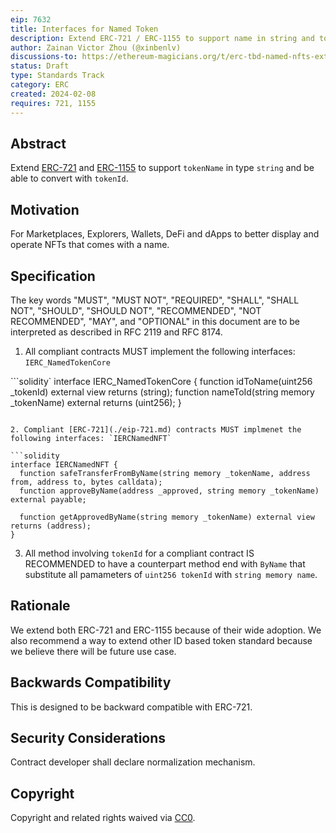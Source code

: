 ```yaml
---
eip: 7632
title: Interfaces for Named Token
description: Extend ERC-721 / ERC-1155 to support name in string and tokenId conversion.
author: Zainan Victor Zhou (@xinbenlv)
discussions-to: https://ethereum-magicians.org/t/erc-tbd-named-nfts-extending-erc-721/18550
status: Draft
type: Standards Track
category: ERC
created: 2024-02-08
requires: 721, 1155
---
```


## Abstract

Extend [ERC-721](./eip-721.md) and [ERC-1155](./eip-1155.md) to support `tokenName` in type `string` and be able to convert with `tokenId`.

## Motivation

For Marketplaces, Explorers, Wallets, DeFi and dApps to better display and operate NFTs that comes with a name.

## Specification

The key words "MUST", "MUST NOT", "REQUIRED", "SHALL", "SHALL NOT", "SHOULD", "SHOULD NOT", "RECOMMENDED", "NOT RECOMMENDED", "MAY", and "OPTIONAL" in this document are to be interpreted as described in RFC 2119 and RFC 8174.

1. All compliant contracts MUST implement the following interfaces: `IERC_NamedTokenCore`

```solidity`
interface IERC_NamedTokenCore {
  function idToName(uint256 _tokenId) external view returns (string);
  function nameToId(string memory _tokenName) external returns (uint256);
}
```

2. Compliant [ERC-721](./eip-721.md) contracts MUST implmenet the following interfaces: `IERCNamedNFT`

```solidity
interface IERCNamedNFT {
  function safeTransferFromByName(string memory _tokenName, address from, address to, bytes calldata);
  function approveByName(address _approved, string memory _tokenName) external payable;

  function getApprovedByName(string memory _tokenName) external view returns (address);
}
```

3. All method involving `tokenId` for a compliant contract IS RECOMMENDED to have a counterpart method end with `ByName` that substitute all pamameters of `uint256 tokenId` with `string memory name`.

<!-- TODO add `ERC-1155` and other id-based token. -->

## Rationale

We extend both ERC-721 and ERC-1155 because of their wide adoption. We also recommend a way to extend other ID based token standard because we believe there will be future use case.

## Backwards Compatibility

This is designed to be backward compatible with ERC-721.

## Security Considerations

Contract developer shall declare normalization mechanism.

## Copyright

Copyright and related rights waived via [CC0](../LICENSE.md).
